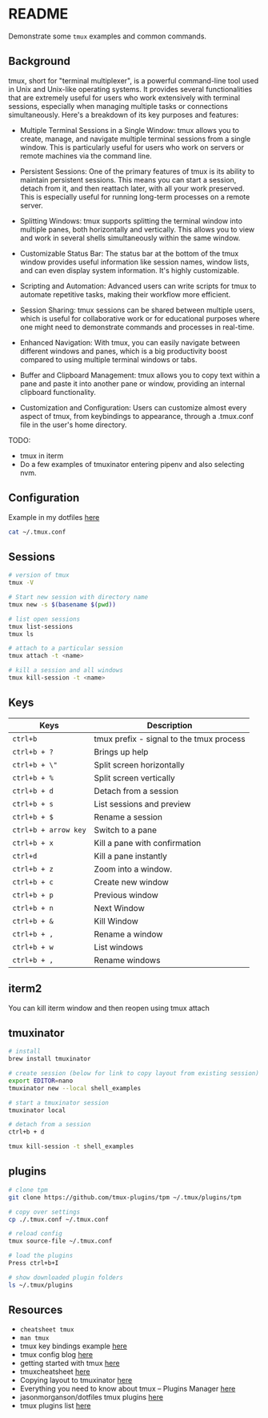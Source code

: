 # README

Demonstrate some `tmux` examples and common commands.  

## Background

tmux, short for "terminal multiplexer", is a powerful command-line tool used in Unix and Unix-like operating systems. It provides several functionalities that are extremely useful for users who work extensively with terminal sessions, especially when managing multiple tasks or connections simultaneously. Here's a breakdown of its key purposes and features:  

* Multiple Terminal Sessions in a Single Window: tmux allows you to create, manage, and navigate multiple terminal sessions from a single window. This is particularly useful for users who work on servers or remote machines via the command line.  

* Persistent Sessions: One of the primary features of tmux is its ability to maintain persistent sessions. This means you can start a session, detach from it, and then reattach later, with all your work preserved. This is especially useful for running long-term processes on a remote server.  

* Splitting Windows: tmux supports splitting the terminal window into multiple panes, both horizontally and vertically. This allows you to view and work in several shells simultaneously within the same window.  

* Customizable Status Bar: The status bar at the bottom of the tmux window provides useful information like session names, window lists, and can even display system information. It's highly customizable.  

* Scripting and Automation: Advanced users can write scripts for tmux to automate repetitive tasks, making their workflow more efficient.  

* Session Sharing: tmux sessions can be shared between multiple users, which is useful for collaborative work or for educational purposes where one might need to demonstrate commands and processes in real-time.  

* Enhanced Navigation: With tmux, you can easily navigate between different windows and panes, which is a big productivity boost compared to using multiple terminal windows or tabs.  

* Buffer and Clipboard Management: tmux allows you to copy text within a pane and paste it into another pane or window, providing an internal clipboard functionality.  

* Customization and Configuration: Users can customize almost every aspect of tmux, from keybindings to appearance, through a .tmux.conf file in the user's home directory.  

TODO:

* tmux in iterm
* Do a few examples of tmuxinator entering pipenv and also selecting nvm.  

## Configuration

Example in my dotfiles [here](https://github.com/chrisguest75/default_dotfiles/blob/master/tmux/.tmux.conf)

```sh
cat ~/.tmux.conf
```

## Sessions

```sh
# version of tmux
tmux -V

# Start new session with directory name
tmux new -s $(basename $(pwd))

# list open sessions
tmux list-sessions 
tmux ls	

# attach to a particular session
tmux attach -t <name>

# kill a session and all windows
tmux kill-session -t <name>
```

## Keys

Keys                 | Description |
----                 | ---- |
`ctrl+b`             | tmux prefix - signal to the tmux process |
`ctrl+b + ?`         | Brings up help |
`ctrl+b + \"`        | Split screen horizontally | 
`ctrl+b + %`         | Split screen vertically | 
`ctrl+b + d`         | Detach from a session | 
`ctrl+b + s`         | List sessions and preview | 
`ctrl+b + $`         | Rename a session |
`ctrl+b + arrow key` | Switch to a pane | 
`ctrl+b + x`         | Kill a pane with confirmation |
`ctrl+d`             | Kill a pane instantly | 
`ctrl+b + z`         | Zoom into a window. |
`ctrl+b + c`         | Create new window |
`ctrl+b + p`         | Previous window |
`ctrl+b + n`         | Next Window |
`ctrl+b + &`         | Kill Window |
`ctrl+b + ,`         | Rename a window |
`ctrl+b + w`         | List windows | 
`ctrl+b + ,`         | Rename windows |

## iterm2

You can kill iterm window and then reopen using tmux attach 

## tmuxinator

```sh
# install
brew install tmuxinator   

# create session (below for link to copy layout from existing session)
export EDITOR=nano 
tmuxinator new --local shell_examples      

# start a tmuxinator session
tmuxinator local

# detach from a session
ctrl+b + d             

tmux kill-session -t shell_examples
```

## plugins

```sh
# clone tpm
git clone https://github.com/tmux-plugins/tpm ~/.tmux/plugins/tpm

# copy over settings
cp ./.tmux.conf ~/.tmux.conf

# reload config
tmux source-file ~/.tmux.conf

# load the plugins
Press ctrl+b+I

# show downloaded plugin folders
ls ~/.tmux/plugins
```

## Resources

* `cheatsheet tmux`
* `man tmux`
* tmux key bindings example [here](https://zserge.com/posts/tmux/)
* tmux config blog [here](https://www.hamvocke.com/blog/a-guide-to-customizing-your-tmux-conf/)
* getting started with tmux [here](https://linuxize.com/post/getting-started-with-tmux/)
* tmuxcheatsheet [here](https://tmuxcheatsheet.com/)
* Copying layout to tmuxinator [here](https://fabianfranke.de/use-tmuxinator-to-recreate-tmux-panes-and-windowstmuxinator-save-tmux-pane-and-window-layouts/)
* Everything you need to know about tmux – Plugins Manager [here](https://arcolinux.com/everything-you-need-to-know-about-tmux-plugins-manager/)
* jasonmorganson/dotfiles tmux plugins [here](https://github.com/jasonmorganson/dotfiles/blob/master/dot_tmux-plugins)
* tmux plugins list [here](https://github.com/tmux-plugins/list)  

